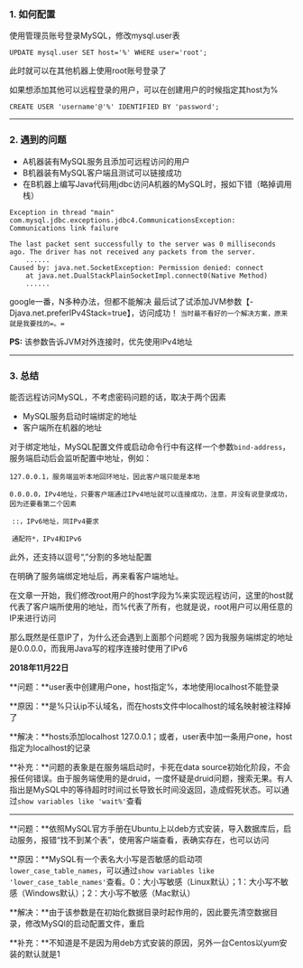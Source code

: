 ### 1. 如何配置

使用管理员账号登录MySQL，修改mysql.user表

```mysql
UPDATE mysql.user SET host='%' WHERE user='root';
```

此时就可以在其他机器上使用root账号登录了

如果想添加其他可以远程登录的用户，可以在创建用户的时候指定其host为%

``` mysql
CREATE USER 'username'@'%' IDENTIFIED BY 'password';
```

---

### 2. 遇到的问题

  - A机器装有MySQL服务且添加可远程访问的用户
  - B机器装有MySQL客户端且测试可以链接成功
  - 在B机器上编写Java代码用jdbc访问A机器的MySQL时，报如下错（略掉调用栈）
```
Exception in thread "main" com.mysql.jdbc.exceptions.jdbc4.CommunicationsException: Communications link failure

The last packet sent successfully to the server was 0 milliseconds ago. The driver has not received any packets from the server.
	......
Caused by: java.net.SocketException: Permission denied: connect
	at java.net.DualStackPlainSocketImpl.connect0(Native Method)
	......
```
google一番，N多种办法，但都不能解决
最后试了试添加JVM参数【-Djava.net.preferIPv4Stack=true】，访问成功！
`当时最不看好的一个解决方案，原来就是我要找的=。=`

**PS:** 该参数告诉JVM对外连接时，优先使用IPv4地址

---

### 3. 总结

能否远程访问MySQL，不考虑密码问题的话，取决于两个因素

* MySQL服务启动时端绑定的地址
* 客户端所在机器的地址

对于绑定地址，MySQL配置文件或启动命令行中有这样一个参数`bind-address`，服务端启动后会监听配置中地址，例如：

​	`127.0.0.1，服务端监听本地回环地址，因此客户端只能是本地`

​	`0.0.0.0，IPv4地址，只要客户端通过IPv4地址就可以连接成功，注意，并没有说登录成功，因为还要看第二个因素`

​	`::，IPv6地址，同IPv4要求`

​	`通配符*，IPv4和IPv6`

此外，还支持以逗号“,”分割的多地址配置

在明确了服务端绑定地址后，再来看客户端地址。

在文章一开始，我们修改root用户的host字段为%来实现远程访问，这里的host就代表了客户端所使用的地址，而%代表了所有，也就是说，root用户可以用任意的IP来进行访问

那么既然是任意IP了，为什么还会遇到上面那个问题呢？因为我服务端绑定的地址是0.0.0.0，而我用Java写的程序连接时使用了IPv6



**2018年11月22日**

**问题：**user表中创建用户one，host指定%，本地使用localhost不能登录

**原因：**是%只认ip不认域名，而在hosts文件中localhost的域名映射被注释掉了

**解决：**hosts添加localhost 127.0.0.1；或者，user表中加一条用户one，host指定为localhost的记录

**补充：**问题的表象是在服务端启动时，卡死在data source初始化阶段，不会报任何错误。由于服务端使用的是druid，一度怀疑是druid问题，搜索无果。有人指出是MySQL中的等待超时时间过长导致长时间没返回，造成假死状态。可以通过`show variables like 'wait%'`查看

---

**问题：**依照MySQL官方手册在Ubuntu上以deb方式安装，导入数据库后，启动服务，报错“找不到某个表”，使用客户端查看，表确实存在，也可以访问

**原因：**MySQL有一个表名大小写是否敏感的启动项`lower_case_table_names`，可以通过`show variables like 'lower_case_table_names'`查看。0：大小写敏感（Linux默认）；1：大小写不敏感（Windows默认）；2：大小写不敏感（Mac默认）

**解决：**由于该参数是在初始化数据目录时起作用的，因此要先清空数据目录，修改MySQl的启动配置文件，重启

**补充：**不知道是不是因为用deb方式安装的原因，另外一台Centos以yum安装的默认就是1

